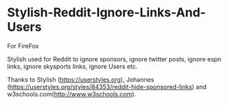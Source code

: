 # Stylish-Reddit-Ignore-Links-And-Users

For FireFox

Stylish used for Reddit to ignore sponsors, ignore twitter posts, ignore espn links, ignore skysports links, ignore Users etc.

Thanks to Stylish (https://userstyles.org), Johannes (https://userstyles.org/styles/84353/reddit-hide-sponsored-links) and w3schools.com(http://www.w3schools.com).






